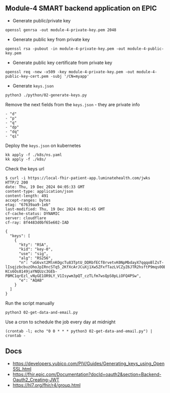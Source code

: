 ## Module-4 SMART backend application on EPIC

- Generate public/private key
```
openssl genrsa -out module-4-private-key.pem 2048
```
- Generate public key from private key
```
openssl rsa -pubout -in module-4-private-key.pem -out module-4-public-key.pem
```
- Generate public key certificate from private key
```
openssl req -new -x509 -key module-4-private-key.pem -out module-4-public-key-cert.pem -subj '/CN=myapp'
```
- Generate `keys.json`
```
python3 ./python/02-generate-keys.py
```
Remove the next fields from the `keys.json` - they are private info
```
- "d"
- "p"
- "q"
- "dp"
- "dq"
- "qi"
```

Deploy the `keys.json` on kubernetes
```
kk apply -f ./k8s/ns.yaml
kk apply -f ./k8s/
```

Check the keys url
```
$ curl -i https://local-fhir-patient-app.luminatehealth.com/jwks
HTTP/2 200 
date: Thu, 19 Dec 2024 04:05:33 GMT
content-type: application/json
content-length: 491
accept-ranges: bytes
etag: "67639aa9-1eb"
last-modified: Thu, 19 Dec 2024 04:01:45 GMT
cf-cache-status: DYNAMIC
server: cloudflare
cf-ray: 8f4483d0bf65e602-IAD

{
  "keys": [
    {
      "kty": "RSA",
      "kid": "key-0",
      "use": "sig",
      "alg": "RS256",
      "n": "uG6vxt2MlnKOgcTu83TptU_DDRbfECf8rvetvK0NpMbdayX7qqqoBlZsT-lIsqjzbcbuzOhoJpIRncSTq5_2KfXcArJCuXj1Xw5ZFxfTazLVCZyZ6JTR2hsftP9mqs0OBXflzV_jQYaGWto5nN8Tb0BFiUvdwFhDj50jQcQ4O14kSkeBE8UfP5LmoNGKOkJ3MJgLgA8zUBQeGkzf38n735dPm4N_X4qdHDCkqi5YBW8TRSi9E5MQbZ77EdExtT_dcmYh-KCs6Os8149jaYNQUzc3GEb-PBMC1qrEzl_vNyGE1OR9LY_V1Isywm3pQT_czTLfm7wsQpS0pLiOFQ4PSw",
      "e": "AQAB"
    }
  ]
}

```

Run the script manually
```
python3 02-get-data-and-email.py
```

Use a cron to schedule the job every day at midnight
```
(crontab -l; echo "0 0 * * * python3 02-get-data-and-email.py") | crontab -
```
## Docs
- https://developers.yubico.com/PIV/Guides/Generating_keys_using_OpenSSL.html
- https://fhir.epic.com/Documentation?docId=oauth2&section=Backend-Oauth2_Creating-JWT
- https://hl7.org/fhir/r4/group.html